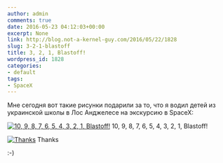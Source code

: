 ```yaml
---
author: admin
comments: true
date: 2016-05-23 04:12:03+00:00
excerpt: None
link: http://blog.not-a-kernel-guy.com/2016/05/22/1828
slug: 3-2-1-blastoff
title: 3, 2, 1, Blastoff!
wordpress_id: 1828
categories:
- default
tags:
- SpaceX
---
```


Мне сегодня вот такие рисунки подарили за то, что я водил детей из украинской школы в Лос Анджелесе на экскурсию в SpaceX:

[![10, 9, 8, 7, 6, 5, 4, 3, 2, 1, Blastoff!](http://blog.not-a-kernel-guy.com/wp-content/uploads/2016/05/thanks1.jpg)](http://blog.not-a-kernel-guy.com/wp-content/uploads/2016/05/thanks1.jpg) 10, 9, 8, 7, 6, 5, 4, 3, 2, 1, Blastoff!

[![Thanks](http://blog.not-a-kernel-guy.com/wp-content/uploads/2016/05/thanks2.jpg)](http://blog.not-a-kernel-guy.com/wp-content/uploads/2016/05/thanks2.jpg) Thanks

:-)
